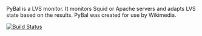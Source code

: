 PyBal is a LVS monitor. It monitors Squid or Apache servers and adapts
LVS state based on the results. PyBal was created for use by Wikimedia.

[![Build Status](https://travis-ci.org/wikimedia/PyBal.svg?branch=master)](https://travis-ci.org/wikimedia/PyBal)
